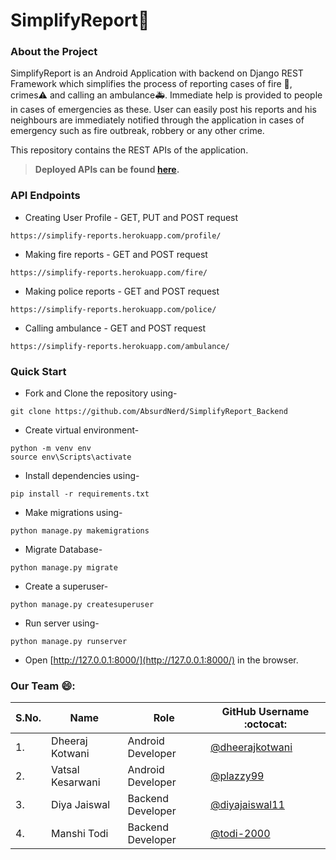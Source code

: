 # SimplifyReport📢

### About the Project
SimplifyReport is an Android Application with backend on Django REST Framework which simplifies the process of reporting cases of fire 🧯, crimes⚠️ and calling an ambulance🚑.
Immediate help is provided to people in cases of emergencies as these. User can easily post his reports and his neighbours are immediately notified through the application in cases of emergency such as fire outbreak, robbery or any other crime. 

This repository contains the REST APIs of the application.
> **Deployed APIs can be found [here](https://simplify-reports.herokuapp.com/).**

 ### API Endpoints
 - Creating User Profile - GET, PUT and POST request
```
https://simplify-reports.herokuapp.com/profile/
```
- Making fire reports - GET and POST request
```
https://simplify-reports.herokuapp.com/fire/
```
- Making police reports - GET and POST request
```
https://simplify-reports.herokuapp.com/police/
```
- Calling ambulance - GET and POST request
```
https://simplify-reports.herokuapp.com/ambulance/
```
 
 
### Quick Start

- Fork and Clone the repository using-
```
git clone https://github.com/AbsurdNerd/SimplifyReport_Backend
```
- Create virtual environment-
```
python -m venv env
source env\Scripts\activate
```
- Install dependencies using-
```
pip install -r requirements.txt
```
- Make migrations using-
```
python manage.py makemigrations
```
- Migrate Database-
```
python manage.py migrate
```
- Create a superuser-
```
python manage.py createsuperuser
```
- Run server using-
```
python manage.py runserver
```
- Open [http://127.0.0.1:8000/](http://127.0.0.1:8000/) in the browser.


### Our Team 😄:

| S.No. | Name               | Role                      | GitHub Username :octocat:                              |
| ----- | ------------------ | ------------------------- | ----------------------------------------------------   |
| 1.    | Dheeraj Kotwani    | Android Developer         | [@dheerajkotwani](https://github.com/dheerajkotwani)   |
| 2.    | Vatsal Kesarwani   | Android Developer         | [@plazzy99](https://github.com/plazzy99)               |
| 3.    | Diya Jaiswal       | Backend Developer         | [@diyajaiswal11](https://github.com/diyajaiswal11)     |
| 4.    | Manshi Todi        | Backend Developer         | [@todi-2000](https://github.com/todi-2000)             |

